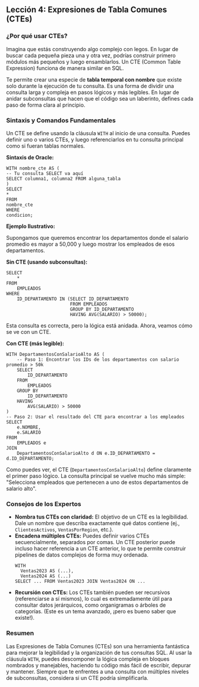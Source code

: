 ## Lección 4: Expresiones de Tabla Comunes (CTEs)

### ¿Por qué usar CTEs?

Imagina que estás construyendo algo complejo con legos. En lugar de buscar cada pequeña pieza una y otra vez, podrías construir primero módulos más pequeños y luego ensamblarlos. Un CTE (Common Table Expression) funciona de manera similar en SQL.

Te permite crear una especie de **tabla temporal con nombre** que existe solo durante la ejecución de tu consulta. Es una forma de dividir una consulta larga y compleja en pasos lógicos y más legibles. En lugar de anidar subconsultas que hacen que el código sea un laberinto, defines cada paso de forma clara al principio.

### Sintaxis y Comandos Fundamentales

Un CTE se define usando la cláusula `WITH` al inicio de una consulta. Puedes definir uno o varios CTEs, y luego referenciarlos en tu consulta principal como si fueran tablas normales.

**Sintaxis de Oracle:**
```oracle
WITH nombre_cte AS (
-- Tu consulta SELECT va aquí
SELECT columna1, columna2 FROM alguna_tabla
)
SELECT
*
FROM
nombre_cte
WHERE
condicion;
```

**Ejemplo Ilustrativo:**

Supongamos que queremos encontrar los departamentos donde el salario promedio es mayor a 50,000 y luego mostrar los empleados de esos departamentos.

**Sin CTE (usando subconsultas):**
```oracle
SELECT
    *
FROM
    EMPLEADOS
WHERE
    ID_DEPARTAMENTO IN (SELECT ID_DEPARTAMENTO
                        FROM EMPLEADOS
                        GROUP BY ID_DEPARTAMENTO
                        HAVING AVG(SALARIO) > 50000);
```

Esta consulta es correcta, pero la lógica está anidada. Ahora, veamos cómo se ve con un CTE.

**Con CTE (más legible):**
```oracle
WITH DepartamentosConSalarioAlto AS (
    -- Paso 1: Encontrar los IDs de los departamentos con salario promedio > 50k
    SELECT
        ID_DEPARTAMENTO
    FROM
        EMPLEADOS
    GROUP BY
        ID_DEPARTAMENTO
    HAVING
        AVG(SALARIO) > 50000
)
-- Paso 2: Usar el resultado del CTE para encontrar a los empleados
SELECT
    e.NOMBRE,
    e.SALARIO
FROM
    EMPLEADOS e
JOIN
    DepartamentosConSalarioAlto d ON e.ID_DEPARTAMENTO = d.ID_DEPARTAMENTO;
```

Como puedes ver, el CTE (`DepartamentosConSalarioAlto`) define claramente el primer paso lógico. La consulta principal se vuelve mucho más simple: "Selecciona empleados que pertenecen a uno de estos departamentos de salario alto".

### Consejos de los Expertos
- **Nombra tus CTEs con claridad:** El objetivo de un CTE es la legibilidad. Dale un nombre que describa exactamente qué datos contiene (ej., `ClientesActivos`, `VentasPorRegion`, etc.).
- **Encadena múltiples CTEs:** Puedes definir varios CTEs secuencialmente, separados por comas. Un CTE posterior puede incluso hacer referencia a un CTE anterior, lo que te permite construir pipelines de datos complejos de forma muy ordenada.
    ```oracle
    WITH
      Ventas2023 AS (...),
      Ventas2024 AS (...)
    SELECT ... FROM Ventas2023 JOIN Ventas2024 ON ...
    ```
- **Recursión con CTEs:** Los CTEs también pueden ser recursivos (referenciarse a sí mismos), lo cual es extremadamente útil para consultar datos jerárquicos, como organigramas o árboles de categorías. (Este es un tema avanzado, ¡pero es bueno saber que existe!).

### Resumen
Las Expresiones de Tabla Comunes (CTEs) son una herramienta fantástica para mejorar la legibilidad y la organización de tus consultas SQL. Al usar la cláusula `WITH`, puedes descomponer la lógica compleja en bloques nombrados y manejables, haciendo tu código más fácil de escribir, depurar y mantener. Siempre que te enfrentes a una consulta con múltiples niveles de subconsultas, considera si un CTE podría simplificarla.
